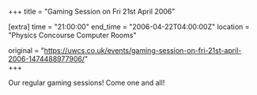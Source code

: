 +++
title = "Gaming Session on Fri 21st April 2006"

[extra]
time = "21:00:00"
end_time = "2006-04-22T04:00:00Z"
location = "Physics Concourse Computer Rooms"

original = "https://uwcs.co.uk/events/gaming-session-on-fri-21st-april-2006-1474488977906/"    
+++

Our regular gaming sessions\! Come one and all\!

